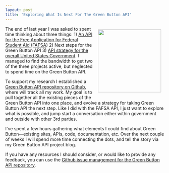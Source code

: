 ```yaml
---
layout: post
title: 'Exploring What Is Next For The Green Button API'
---
```

<p><a href="https://deo-data.github.io/green-button-api"><img style="padding: 10px;" src="https://s3.amazonaws.com/kinlane-productions/federal-government/green-button/green-button.jpg" alt="" width="200" align="right" /></a></p>
<p>The end of last year I was asked to spent time thinking about three things: 1) <a href="http://ed-data.github.io/fafsa-api/">An API for the Free Application for Federal Student Aid (FAFSA</a>)  2) Next steps for the Green Button API 3) <a href="http://apievangelist.com/2014/01/06/what-is-next-for-the-us-government-api-strategy/">API strategy for the overall United States Government</a>. I managed to find the bandwidth to get two of the three projects active, but neglected to spend time on the Green Button API.</p>
<p>To support my research I established a <a href="http://doe-data.github.io/green-button-api/">Green Button API repository on Github</a>, where  will track all my work. My goal is to pull together all the existing pieces of the Green Button API into one place, and evolve a strategy for taking Green Button API the next step. Like I did with the FAFSA API, I just want to explore what is possible, and jump start a conversation either within government and outside with other 3rd parties.</p>
<p>I've spent a few hours gathering what elements I could find about Green Button&mdash;existing sites, APIs, code, documentation, etc. Over the next couple of weeks I will spend more time connecting the dots, and tell the story via my Green Button API project blog.</p>
<p>If you have any resources I should consider, or would like to provide any feedback, you can use the <a href="https://github.com/doe-data/green-button-api/issues">Github issue management for the Green Button API repository</a>.</p>